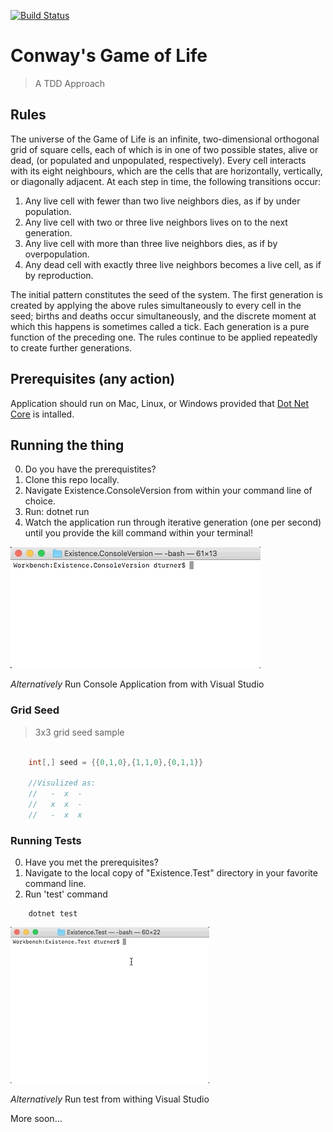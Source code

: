 [![Build Status](https://travis-ci.com/doymturner/GameOfLife.svg?branch=master)](https://travis-ci.com/doymturner/GameOfLife)

# Conway's Game of Life

> A TDD Approach

## Rules

The universe of the Game of Life is an infinite, two-dimensional orthogonal grid of square cells, each of which is in one of two possible states, alive or dead, (or populated and unpopulated, respectively). Every cell interacts with its eight neighbours, which are the cells that are horizontally, vertically, or diagonally adjacent. At each step in time, the following transitions occur:

1. Any live cell with fewer than two live neighbors dies, as if by under population.
2. Any live cell with two or three live neighbors lives on to the next generation.
3. Any live cell with more than three live neighbors dies, as if by overpopulation.
4. Any dead cell with exactly three live neighbors becomes a live cell, as if by reproduction.

The initial pattern constitutes the seed of the system. The first generation is created by applying the above rules simultaneously to every cell in the seed; births and deaths occur simultaneously, and the discrete moment at which this happens is sometimes called a tick. Each generation is a pure function of the preceding one. The rules continue to be applied repeatedly to create further generations.

## Prerequisites (any action)

Application should run on Mac, Linux, or Windows provided that [Dot Net Core](https://www.microsoft.com/net/learn/get-started/macos) is intalled.

## Running the thing

0. Do you have the prerequistites?
1. Clone this repo locally.
2. Navigate Existence.ConsoleVersion from within your command line of choice.
3. Run: dotnet run
4. Watch the application run through iterative generation (one per second) until you provide the kill command within your terminal!

![Run](Assets/gol-run.gif)

*Alternatively* Run Console Application from with Visual Studio

### Grid Seed

> 3x3 grid seed sample

```csharp

    int[,] seed = {{0,1,0},{1,1,0},{0,1,1}}

    //Visulized as:
    //   -  x  -
    //   x  x  -
    //   -  x  x

```

### Running Tests

0. Have you met the prerequisites?
1. Navigate to the local copy of "Existence.Test" directory in your favorite command line.
2. Run 'test' command

``` shell
    dotnet test
```

![Test](Assets/gol-test.gif)

*Alternatively* Run test from withing Visual Studio

More soon...
